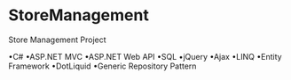 # StoreManagement
Store Management Project

•C#
•ASP.NET MVC
•ASP.NET Web API
•SQL
•jQuery
•Ajax
•LINQ
•Entity Framework
•DotLiquid
•Generic Repository Pattern


